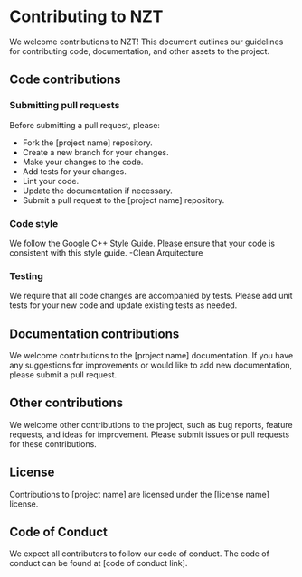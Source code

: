 # Contributing to NZT

We welcome contributions to NZT! This document outlines our guidelines for contributing code, documentation, and other assets to the project.

## Code contributions

### Submitting pull requests

Before submitting a pull request, please:

* Fork the [project name] repository.
* Create a new branch for your changes.
* Make your changes to the code.
* Add tests for your changes.
* Lint your code.
* Update the documentation if necessary.
* Submit a pull request to the [project name] repository.

### Code style

We follow the Google C++ Style Guide. Please ensure that your code is consistent with this style guide.
-Clean Arquitecture

### Testing

We require that all code changes are accompanied by tests. Please add unit tests for your new code and update existing tests as needed.

## Documentation contributions

We welcome contributions to the [project name] documentation. If you have any suggestions for improvements or would like to add new documentation, please submit a pull request.

## Other contributions

We welcome other contributions to the project, such as bug reports, feature requests, and ideas for improvement. Please submit issues or pull requests for these contributions.

## License

Contributions to [project name] are licensed under the [license name] license.

## Code of Conduct

We expect all contributors to follow our code of conduct. The code of conduct can be found at [code of conduct link].
